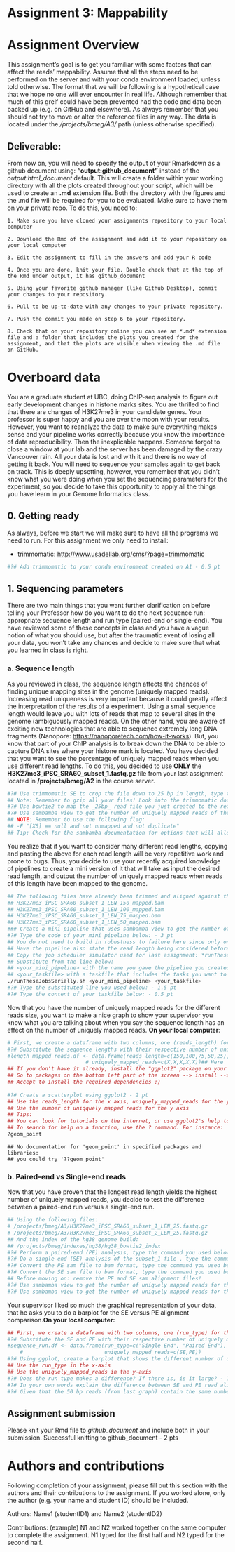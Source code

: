 Assignment 3: Mappability
================

# Assignment Overview

This assignment’s goal is to get you familiar with some factors that can
affect the reads’ mappability. Assume that all the steps need to be
performed on the server and with your conda environment loaded, unless
told otherwise. The format that we will be following is a hypothetical
case that we hope no one will ever encounter in real life. Although
remember that much of this greif could have been prevented had the code
and data been backed up (e.g. on GitHub and elsewhere). As always
remember that you should not try to move or alter the reference files in
any way. The data is located under the */projects/bmeg/A3/* path (unless
otherwise specified).

## Deliverable:

From now on, you will need to specify the output of your Rmarkdown as a
github document using: **“output:github\_document”** instead of the
*output:html\_document* default. This will create a folder within your
working directory with all the plots created throughout your script,
which will be used to create an **.md** extension file. Both the
directory with the figures and the .md file will be required for you to
be evaluated. Make sure to have them on your private repo. To do this,
you need to:

    1. Make sure you have cloned your assignments repository to your local computer
    
    2. Download the Rmd of the assignment and add it to your repository on your local computer
    
    3. Edit the assignment to fill in the answers and add your R code
    
    4. Once you are done, knit your file. Double check that at the top of the Rmd under output, it has github_document
    
    5. Using your favorite github manager (like Github Desktop), commit your changes to your repository. 
    
    6. Pull to be up-to-date with any changes to your private repository. 
    
    7. Push the commit you made on step 6 to your repository. 
    
    8. Check that on your repository online you can see an *.md* extension file and a folder that includes the plots you created for the assignment, and that the plots are visible when viewing the .md file on GitHub. 

# Overboard data

You are a graduate student at UBC, doing ChIP-seq analysis to figure out
early development changes in histone marks sites. You are thrilled to
find that there are changes of H3K27me3 in your candidate genes. Your
professor is super happy and you are over the moon with your results.
However, you want to reanalyze the data to make sure everything makes
sense and your pipeline works correctly because you know the importance
of data reproducibility. Then the inexplicable happens. Someone forgot
to close a window at your lab and the server has been damaged by the
crazy Vancouver rain. All your data is lost and with it and there is no
way of getting it back. You will need to sequence your samples again to
get back on track. This is deeply upsetting, however, you remember that
you didn’t know what you were doing when you set the sequencing
parameters for the experiment, so you decide to take this opportunity to
apply all the things you have learn in your Genome Informatics class.

## 0\. Getting ready

As always, before we start we will make sure to have all the programs we
need to run. For this assignment we only need to install:

  - trimmomatic: <http://www.usadellab.org/cms/?page=trimmomatic>

<!-- end list -->

``` bash
#?# Add trimmomatic to your conda environment created on A1 - 0.5 pt
```

## 1\. Sequencing parameters

There are two main things that you want further clarification on before
telling your Professor how do you want to do the next sequence run:
appropriate sequence length and run type (paired-end or single-end). You
have reviewed some of these concepts in class and you have a vague
notion of what you should use, but after the traumatic event of losing
all your data, you won’t take any chances and decide to make sure that
what you learned in class is right.

### a. Sequence length

As you reviewed in class, the sequence length affects the chances of
finding unique mapping sites in the genome (uniquely mapped reads).
Increasing read uniqueness is very important because it could greatly
affect the interpretation of the results of a experiment. Using a small
sequence length would leave you with lots of reads that map to several
sites in the genome (ambiguously mapped reads). On the other hand, you
are aware of exciting new technologies that are able to sequence
extremely long DNA fragments (Nanopore:
<https://nanoporetech.com/how-it-works>). But, you know that part of
your ChIP analysis is to break down the DNA to be able to capture DNA
sites where your histone mark is located. You have decided that you want
to see the percentage of uniquely mapped reads when you use different
read lengths. To do this, you decided to use **ONLY** the
**H3K27me3\_iPSC\_SRA60\_subset\_1.fastq.gz** file from your last
assignment located in **/projects/bmeg/A2** in the course server.

``` bash
#?# Use trimmomatic SE to crop the file down to 25 bp in length, type the command you use below - 1 pt
## Note: Remember to gzip all your files! Look into the trimmomatic documentation for how to specify to compress your output
#?# Use bowtie2 to map the _25bp_ read file you just created to the reference genome, type the command you use below: - 0.5 pt
#?# Use sambamba view to get the number of uniquely mapped reads of the alignment output you got above,type the command you use below: - 0.5 pt
## NOTE: Remember to use the following flag:
## -F "[XS] == null and not unmapped and not duplicate"
## Tip: Check for the sambamba documentation for options that will allow you to use the sam file as an input and automatically count the number of reads.
```

You realize that if you want to consider many different read lengths,
copying and pasting the above for each read length will be very
repetitive work and prone to bugs. Thus, you decide to use your recently
acquired knowledge of pipelines to create a mini version of it that will
take as input the desired read length, and output the number of uniquely
mapped reads when reads of this length have been mapped to the genome.

``` bash
## The following files have already been trimmed and aligned against the hg38 genome build, and can be found here: /projects/bmeg/A3
## H3K27me3_iPSC_SRA60_subset_1_LEN_150_mapped.bam 
## H3K27me3_iPSC_SRA60_subset_1_LEN_100_mapped.bam
## H3K27me3_iPSC_SRA60_subset_1_LEN_75_mapped.bam
## H3K27me3_iPSC_SRA60_subset_1_LEN_50_mapped.bam
### Create a mini pipeline that uses sambamba view to get the number of uniquely mapped reads for the files above, plus the 25bp length file you created for the previous question.
#?# Type the code of your mini pipeline below: - 3 pt
## You do not need to build in robustness to failure here since only one command is run with a single numerical output (so it would be hard to miss a failed run). 
## Have the pipeline also state the read length being considered before displaying the number of uniquely mapping reads.
## Copy the job scheduler simulator used for last assignment: *runTheseJobsSerially.sh* to the directory you are using to work on this assignment (working directory)
## Substitute from the line below:
## <your_mini_pipeline> with the name you gave the pipeline you created on the previous question
## <your_taskfile> with a taskfile that includes the tasks you want to perform 
./runTheseJobsSerially.sh <your_mini_pipeline> <your_taskfile>
#?# Type the substituted line you used below: - 1.5 pt 
#?# Type the content of your taskfile below: - 0.5 pt 
```

Now that you have the number of uniquely mapped reads for the different
reads size, you want to make a nice graph to show your supervisor you
know what you are talking about when you say the sequence length has an
effect on the number of uniquely mapped reads. **On your local
computer**:

``` r
# First, we create a dataframe with two columns, one (reads_length) for the different read lengths and another (uniquely_mapped_reads for the number of uniquely mapped reads
#?# Substitute the sequence lengths with their respective number of uniquely mapped reads, that you got from sambamba view: - 1 pt
#length_mapped_reads.df <- data.frame(reads_length=c(150,100,75,50,25),
                         # uniquely_mapped_reads=c(X,X,X,X,X))## Here
## If you don't have it already, install the "ggplot2" package on your Rstudio 
## Go to packages on the bottom left part of the screen --> install --> type: ggplot2
## Accept to install the required dependencies :) 
                    
#?# Create a scatterplot using ggplot2 - 2 pt
## Use the reads_length for the x axis, uniquely_mapped_reads for the y axis; 
## Use the number of uniqquely mapped reads for the y axis
## Tips:
## You can look for tutorials on the internet, or use ggplot2's help to learn how to do this. 
## To search for help on a function, use the ? command. For instance: 
?geom_point
```

    ## No documentation for 'geom_point' in specified packages and libraries:
    ## you could try '??geom_point'

### b. Paired-end vs Single-end reads

Now that you have proven that the longest read length yields the highest
number of uniquely mapped reads, you decide to test the difference
between a paired-end run versus a single-end run.

``` bash
## Using the following files: 
# /projects/bmeg/A3/H3K27me3_iPSC_SRA60_subset_1_LEN_25.fastq.gz
# /projects/bmeg/A3/H3K27me3_iPSC_SRA60_subset_2_LEN_25.fastq.gz
## And the index of the hg38 genome build: 
## /projects/bmeg/indexes/hg38/hg38_bowtie2_index
#?# Perform a paired-end (PE) analysis, type the command you used below: - 0.5 pt
#?# Do a single-end (SE) analysis of the subset_1 file , type the command you used below: - 0.5 pt
#?# Convert the PE sam file to bam format, type the command you used below: - 0.5 pt
#?# Convert the SE sam file to bam format, type the command you used below: - 0.5 pt
## Before moving on: remove the PE and SE sam alignment files!
#?# Use sambamba view to get the number of uniquely mapped reads for the PE alignment, type the command you used below: - 0.5 pt 
#?# Use sambamba view to get the number of uniquely mapped reads for the SE alignment, type the command you used below: - 0.5 pt 
```

Your supervisor liked so much the graphical representation of your data,
that he asks you to do a barplot for the SE versus PE alignment
comparison.**On your local computer:**

``` r
## First, we create a dataframe with two columns, one (run_type) for the different run types and another (uniquely_mapped_reads for the number of uniquely mapped reads.
#?# Substitute the SE and PE with their respective number of uniquely mapped reads that you got from sambamba view: - 1 pt
#sequence_run.df <- data.frame(run_type=c("Single End", "Paired End"),
    #                          uniquely_mapped_reads=c(SE,PE))
#?# Using ggplot, create a barplot that shows the different number of uniquely mapped reads between the two run types: - 2 pt
## Use the run_type in the x-axis
## Use the uniquely_mapped_reads in the y-axis
#?# Does the run type makes a difference? If there is, is it large? - 1 pt
#?# In your own words explain the difference between SE and PE read alignment. - 1 pt
#?# Given that the 50 bp reads (from last graph) contain the same number of bases as two 25 bp reads (25 bp PE; 25+25=50), why are the number of uniquely mapping reads different between these two? Which has more? Why do you think this is? - 3 pts
```

## Assignment submission

Please knit your Rmd file to *github\_document* and include both in your
submission. Successful knitting to github\_document - 2 pts

# Authors and contributions

Following completion of your assignment, please fill out this section
with the authors and their contributions to the assignment. If you
worked alone, only the author (e.g. your name and student ID) should be
included.

Authors: Name1 (studentID1) and Name2 (studentID2)

Contributions: (example) N1 and N2 worked together on the same computer
to complete the assignment. N1 typed for the first half and N2 typed for
the second half.
